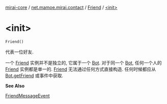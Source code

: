 [mirai-core](../../index.md) / [net.mamoe.mirai.contact](../index.md) / [Friend](index.md) / [&lt;init&gt;](./-init-.md)

# &lt;init&gt;

`Friend()`

代表一位好友.

一个 [Friend](index.md) 实例并不是独立的, 它属于一个 [Bot](../../net.mamoe.mirai/-bot/index.md).
对于同一个 [Bot](../../net.mamoe.mirai/-bot/index.md), 任何一个人的 [Friend](index.md) 实例都是单一的.
[Friend](index.md) 无法通过任何方式直接构造. 任何时候都应从 [Bot.getFriend](../../net.mamoe.mirai/-bot/get-friend.md) 或事件中获取.

**See Also**

[FriendMessageEvent](../../net.mamoe.mirai.message/-friend-message-event/index.md)

